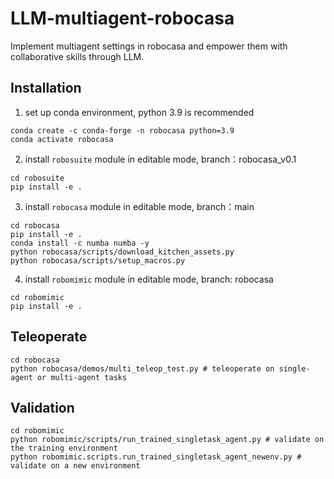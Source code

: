 # LLM-multiagent-robocasa
Implement multiagent settings in robocasa and empower them with collaborative skills through LLM.

## Installation
1. set up conda environment, python 3.9 is recommended
```
conda create -c conda-forge -n robocasa python=3.9
conda activate robocasa
```   
2. install ```robosuite``` module in editable mode, branch：robocasa_v0.1
```
cd robosuite
pip install -e .
```
3. install ```robocasa``` module in editable mode, branch：main
```
cd robocasa
pip install -e .
conda install -c numba numba -y
python robocasa/scripts/download_kitchen_assets.py
python robocasa/scripts/setup_macros.py
```
4. install ```robomimic``` module in editable mode, branch: robocasa
```
cd robomimic
pip install -e .
```

## Teleoperate
```
cd robocasa
python robocasa/demos/multi_teleop_test.py # teleoperate on single-agent or multi-agent tasks
```
## Validation
```
cd robomimic
python robomimic/scripts/run_trained_singletask_agent.py # validate on the training environment
python robomimic.scripts.run_trained_singletask_agent_newenv.py # validate on a new environment
```

